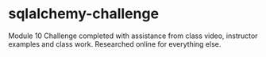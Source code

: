 # sqlalchemy-challenge
Module 10 Challenge
completed with assistance from class video, instructor examples and class work. Researched online for everything else.
